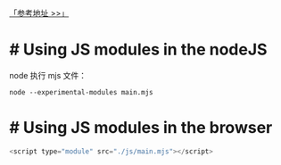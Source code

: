 [「参考地址 >>」](https://v8.dev/features/modules)

# # Using JS modules in the nodeJS 

node 执行 mjs 文件：

```shell
node --experimental-modules main.mjs
```

# # Using JS modules in the browser 

```js
<script type="module" src="./js/main.mjs"></script>
```

